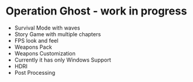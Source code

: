 # Operation Ghost - work in progress

  - Survival Mode with waves
  - Story Game with multiple chapters 
  - FPS look and feel
  - Weapons Pack
  - Weapons Customization
  - Currently it has only Windows Support
  - HDRI
  - Post Processing 

